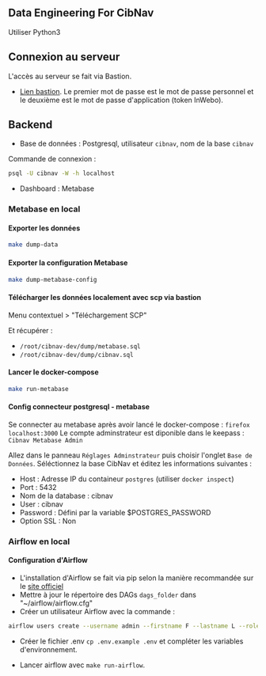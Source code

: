 
## Data Engineering For CibNav

Utiliser Python3

## Connexion au serveur

L'accès au serveur se fait via Bastion. 

* [Lien bastion](https://access-manager-dam.din.developpement-durable.gouv.fr/wabam/dam?domain=local). Le premier mot de passe est le mot de passe personnel et le deuxième est le mot de passe d'application (token InWebo).

## Backend

* Base de données : Postgresql, utilisateur `cibnav`, nom de la base `cibnav`

Commande de connexion :

```sh
psql -U cibnav -W -h localhost
```

* Dashboard : Metabase

### Metabase en local

#### Exporter les données

```sh
make dump-data
```
 
#### Exporter la configuration Metabase

```sh
make dump-metabase-config
```

#### Télécharger les données localement avec scp via bastion

Menu contextuel > "Téléchargement SCP"

Et récupérer :
* `/root/cibnav-dev/dump/metabase.sql`
* `/root/cibnav-dev/dump/cibnav.sql`


#### Lancer le docker-compose

```sh
make run-metabase
```

#### Config connecteur postgresql - metabase

Se connecter au metabase après avoir lancé le docker-compose : `firefox localhost:3000`
Le compte adminstrateur est diponible dans le keepass : `Cibnav Metabase Admin` 

Allez dans le panneau `Réglages Adminstrateur` puis choisir l'onglet `Base de Données`. Séléctionnez la base CibNav et éditez les informations suivantes :
* Host : Adresse IP du containeur `postgres` (utiliser `docker inspect`)
* Port : 5432
* Nom de la database : cibnav
* User : cibnav
* Password : Défini par la variable $POSTGRES_PASSWORD
* Option SSL : Non

### Airflow en local

#### Configuration d'Airflow

- L'installation d'Airflow se fait via pip selon la manière recommandée sur le 
  [site officiel](https://airflow.apache.org/docs/apache-airflow/stable/installation/installing-from-pypi.html#)
- Mettre à jour le répertoire des DAGs `dags_folder` dans 
  "~/airflow/airflow.cfg"
- Créer un utilisateur Airflow avec la commande :

```sh
airflow users create --username admin --firstname F --lastname L --role Admin --email F.L@aol.fr
```

- Créer le fichier .env `cp .env.example .env` et compléter les variables 
  d'environnement.
  
- Lancer airflow avec `make run-airflow`.
